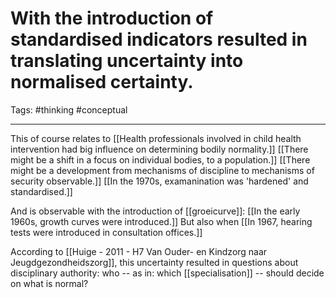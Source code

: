 # With the introduction of standardised indicators resulted in translating uncertainty into normalised certainty.
Tags: #thinking #conceptual 

---
This of course relates to [[Health professionals involved in child health intervention had big influence on determining bodily normality.]] [[There might be a shift in a focus on individual bodies, to a population.]] [[There might be a development from mechanisms of discipline to mechanisms of security observable.]] [[In the 1970s, examanination was 'hardened' and standardised.]]

And is observable with the introduction of [[groeicurve]]: [[In the early 1960s, growth curves were introduced.]] But also when [[In 1967, hearing tests were introduced in consultation offices.]] 

According to [[Huige - 2011 - H7 Van Ouder- en Kindzorg naar Jeugdgezondheidszorg]], this uncertainty resulted in questions about disciplinary authority: who -- as in: which [[specialisation]] -- should decide on what is normal? 